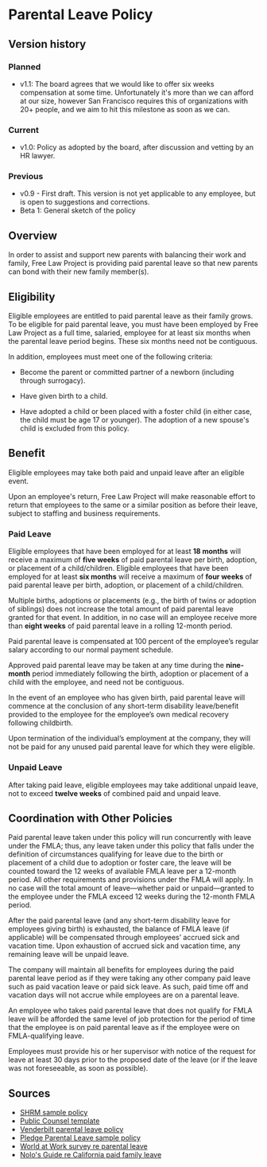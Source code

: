 # Parental Leave Policy

## Version history

### Planned

 - v1.1: The board agrees that we would like to offer six weeks compensation at some time. Unfortunately it's more than we can afford at our size, however San Francisco requires this of organizations with 20+ people, and we aim to hit this milestone as soon as we can.

### Current

 - v1.0: Policy as adopted by the board, after discussion and vetting by an HR lawyer.

### Previous

 - v0.9 - First draft. This version is not yet applicable to any employee, but is open to suggestions and corrections.
 - Beta 1: General sketch of the policy

## Overview

In order to assist and support new parents with balancing their work and family, Free Law Project is providing paid parental leave so that new parents can bond with their new family member(s).

 
## Eligibility

Eligible employees are entitled to paid parental leave as their family grows. To be eligible for paid parental leave, you must have been employed by Free Law Project as a full time, salaried, employee for at least six months when the parental leave period begins. These six months need not be contiguous.

In addition, employees must meet one of the following criteria:

 - Become the parent or committed partner of a newborn (including through surrogacy).
 
 - Have given birth to a child.

 - Have adopted a child or been placed with a foster child (in either case, the child must be age 17 or younger). The adoption of a new spouse's child is excluded from this policy.


## Benefit

Eligible employees may take both paid and unpaid leave after an eligible event. 

Upon an employee's return, Free Law Project will make reasonable effort to return that employees to the same or a similar position as before their leave, subject to staffing and business requirements.

### Paid Leave

Eligible employees that have been employed for at least **18 months** will receive a maximum of **five weeks** of paid parental leave per birth, adoption, or placement of a child/children.  Eligible employees that have been employed for at least **six months** will receive a maximum of **four weeks** of paid parental leave per birth, adoption, or placement of a child/children.

Multiple births, adoptions or placements (e.g., the birth of twins or adoption of siblings) does not increase the total amount of paid parental leave granted for that event. In addition, in no case will an employee receive more than **eight weeks** of paid parental leave in a rolling 12-month period.

Paid parental leave is compensated at 100 percent of the employee’s regular salary according to our normal payment schedule.

Approved paid parental leave may be taken at any time during the **nine-month** period immediately following the birth, adoption or placement of a child with the employee, and need not be contiguous.

In the event of an employee who has given birth, paid parental leave will commence at the conclusion of any short-term disability leave/benefit provided to the employee for the employee’s own medical recovery following childbirth.

Upon termination of the individual’s employment at the company, they will not be paid for any unused paid parental leave for which they were eligible.

### Unpaid Leave

After taking paid leave, eligible employees may take additional unpaid leave, not to exceed **twelve weeks** of combined paid and unpaid leave.


## Coordination with Other Policies

Paid parental leave taken under this policy will run concurrently with leave under the FMLA; thus, any leave taken under this policy that falls under the definition of circumstances qualifying for leave due to the birth or placement of a child due to adoption or foster care, the leave will be counted toward the 12 weeks of available FMLA leave per a 12-month period. All other requirements and provisions under the FMLA will apply. In no case will the total amount of leave—whether paid or unpaid—granted to the employee under the FMLA exceed 12 weeks during the 12-month FMLA period.

After the paid parental leave (and any short-term disability leave for employees giving birth) is exhausted, the balance of FMLA leave (if applicable) will be compensated through employees’ accrued sick and vacation time. Upon exhaustion of accrued sick and vacation time, any remaining leave will be unpaid leave.

The company will maintain all benefits for employees during the paid parental leave period as if they were taking any other company paid leave such as paid vacation leave or paid sick leave. As such, paid time off and vacation days will not accrue while employees are on a parental leave.

An employee who takes paid parental leave that does not qualify for FMLA leave will be afforded the same level of job protection for the period of time that the employee is on paid parental leave as if the employee were on FMLA-qualifying leave.

Employees must provide his or her supervisor with notice of the request for leave at least 30 days prior to the proposed date of the leave (or if the leave was not foreseeable, as soon as possible).


## Sources

 - [SHRM sample policy](https://www.shrm.org/resourcesandtools/tools-and-samples/policies/pages/paid-parental-leave-policy.aspx)
 - [Public Counsel template](http://www.publiccounsel.org/tools/publications/files/0251.pdf)
 - [Venderbilt parental leave policy](https://hr.vanderbilt.edu/policies/ParentalLeave.php)
 - [Pledge Parental Leave sample policy](https://pledgepl.org/files/PledgeParentalLeave-SampleParentalLeavePolicy-1.0.pdf)
 - [World at Work survey re parental leave](https://www.worldatwork.org/workspan/articles/the-current-state-of-pto-and-paid-parental-leave-programs-in-the-u-s)
 - [Nolo's Guide re California paid family leave](https://www.nolo.com/legal-encyclopedia/california-paid-family-leave.html)
